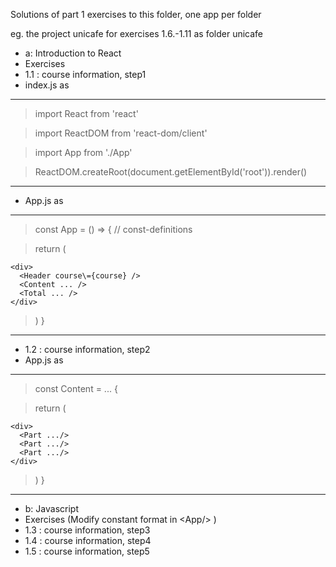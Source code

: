 Solutions of part 1 exercises to this folder, one app per folder

eg. the project unicafe for exercises 1.6.-1.11 as folder unicafe

- a: Introduction to React
- Exercises
- 1.1  : course information, step1
- index.js as
----------------------------------------------------------------------
>import React from 'react'

>import ReactDOM from 'react-dom/client'

>import App from './App'

>ReactDOM.createRoot(document.getElementById('root')).render(<App />)

----------------------------------------------------------------------
- App.js as
----------------------------------------------------------------------
>const App = () => {
>  // const-definitions

>  return (
  
    <div>
      <Header course\={course} />
      <Content ... />
      <Total ... />
    </div>
    
>  )
>}

----------------------------------------------------------------------
- 1.2  : course information, step2
- App.js as
----------------------------------------------------------------------
>const Content = ... {

>  return (
  
    <div>
      <Part .../>
      <Part .../>
      <Part .../>
    </div>
  
>  )
>}

----------------------------------------------------------------------
- b: Javascript
- Exercises (Modify constant format in \<App/\> )
- 1.3  : course information, step3
- 1.4  : course information, step4
- 1.5  : course information, step5
